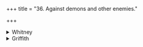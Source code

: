 +++
title = "36. Against demons and other enemies."

+++

<details><summary>Whitney</summary>

### Comment
Not found in Pāipp. Not used individually by Kāuś., but only as one of the cātanāni (8. 25). Our mss. of the Anukr. do not contain the expected definition of the hymn as one of ten stanzas (daśarcam). *⌊The Berlin Anukr. reads sātyāujasam.⌋


### Translations
Translated: Ludwig, p. 526; Grill, 3, 136; Griffith, i. 179; Bloomfield, 35, 407; Weber, xviii. 141.
</details>

<details><summary>Griffith</summary>

A charm against fiends, human enemies, and other pests
</details>
